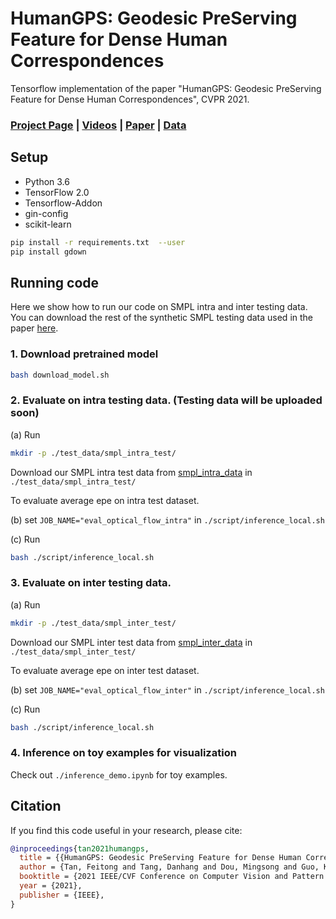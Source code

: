 # HumanGPS: Geodesic PreServing Feature for Dense Human Correspondences

Tensorflow implementation of the paper "HumanGPS: Geodesic PreServing Feature for Dense Human Correspondences", CVPR 2021.

### [Project Page](https://feitongt.github.io/HumanGPS/) | [Videos](https://feitongt.github.io/HumanGPS/#Vis_feature) | [Paper](https://arxiv.org/pdf/2103.15573.pdf) | [Data]()

## Setup

* Python 3.6
* TensorFlow 2.0
* Tensorflow-Addon
* gin-config
* scikit-learn

```sh
pip install -r requirements.txt  --user
pip install gdown
```

## Running code

Here we show how to run our code on SMPL intra and inter testing data. You can download the rest of the synthetic SMPL testing data used in the paper [here]().

### 1. Download pretrained model

```sh
bash download_model.sh
```

### 2. Evaluate on intra testing data. (Testing data will be uploaded soon)

(a) Run

```sh
mkdir -p ./test_data/smpl_intra_test/
```

Download our SMPL intra test data from [smpl_intra_data](https://www.icloud.com/iclouddrive/0UmpxsQ3btifW8F67ENT6chng#smpl%5Fintra%5Ftest) in `./test_data/smpl_intra_test/`

To evaluate average epe on intra test dataset.

(b) set `JOB_NAME="eval_optical_flow_intra"` in `./script/inference_local.sh`

(c) Run

```sh
bash ./script/inference_local.sh
```

### 3. Evaluate on inter testing data. 

(a) Run

```sh
mkdir -p ./test_data/smpl_inter_test/
```
Download our SMPL inter test data from [smpl_inter_data](https://www.icloud.com/iclouddrive/0fC-vqM9UCK-kl2KA56f4OwqA#smpl%5Finter%5Ftest) in `./test_data/smpl_inter_test/`

To evaluate average epe on inter test dataset.

(b) set `JOB_NAME="eval_optical_flow_inter"` in `./script/inference_local.sh`

(c) Run

```sh
bash ./script/inference_local.sh
```

### 4. Inference on toy examples for visualization

Check out `./inference_demo.ipynb` for toy examples.

## Citation

If you find this code useful in your research, please cite:

```bibtex
@inproceedings{tan2021humangps,
  title = {{HumanGPS: Geodesic PreServing Feature for Dense Human Correspondence}},
  author = {Tan, Feitong and Tang, Danhang and Dou, Mingsong and Guo, Kaiwen and Pandey, Rohit and Keskin, Cem and Du, Ruofei and Sun, Deqing and Bouaziz, Sofien and Fanello, Sean and Tan, Ping and Zhang, Yinda},
  booktitle = {2021 IEEE/CVF Conference on Computer Vision and Pattern Recognition (CVPR)},
  year = {2021},
  publisher = {IEEE},
}
```
